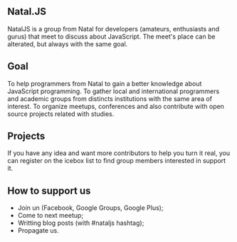 ## Natal.JS

NatalJS is a group from Natal for developers (amateurs, enthusiasts and gurus) that meet to discuss about JavaScript.
The meet's place can be alterated, but always with the same goal.

## Goal

To help programmers from Natal to gain a better knowledge about JavaScript programming. To gather local and international programmers and academic groups from distincts institutions with the same area of interest. 
To organize meetups, conferences and also contribute with open source projects related with studies.

## Projects 

If you have any idea and want more contributors to help you turn it real, you can register on the icebox list to find group members interested in support it.

## How to support us

* Join un (Facebook, Google Groups, Google Plus);
* Come to next meetup;
* Writting blog posts (with #nataljs hashtag);
* Propagate us.
